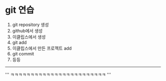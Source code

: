 # git 연습

1. git repository 생성
  1. github에서 생성
  2. 이클립스에서 생성
2. git add
  1. 이클립스에서 만든 프로젝트 add
3. git commit
4. 등등

---

'''
ㅋㅋㅋㅋㅋㅋㅋㅋㅋㅋㅋㅋㅋㅋㅋㅋㅋㅋㅋㅋㅋㅋㅋㅋ
'''
